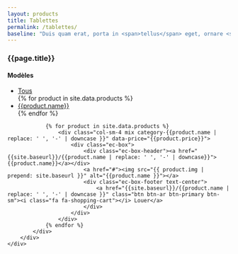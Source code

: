 ```yaml
---
layout: products
title: Tablettes
permalink: /tablettes/
baseline: "Duis quam erat, porta in <span>tellus</span> eget, ornare <span>hendrerit</span> nulla.<br>Quisque <span>pretium</span> enim quis justo <span>vehicula</span> congue."
---
```


<div class="container">
    <div class="row">
        <div class="col-md-3 hidden-sm hidden-xs">
          <div class="ec-filters-menu">
            <h3 class="section-title no-margin-top">{{page.title}}</h3>
            <h4>Modèles</h4>
            <ul>
                <li><a href="javascript:void(0);" class="filter" data-filter="all">Tous</a></li>
                {% for product in site.data.products %}
                    <li><a href="javascript:void(0);" class="filter" data-filter=".category-{{product.name | replace: ' ', '-' | downcase }}">{{product.name}}</a></li>
                {% endfor %}
            </ul>
          </div>
        </div>
        <div class="col-md-9">
            <div class="row" id="Container">

                {% for product in site.data.products %}
                    <div class="col-sm-4 mix category-{{product.name | replace: ' ', '-' | downcase }}" data-price="{{product.price}}">
                        <div class="ec-box">
                            <div class="ec-box-header"><a href="{{site.baseurl}}/{{product.name | replace: ' ', '-' | downcase}}">{{product.name}}</a></div>
                            <a href="#"><img src="{{ product.img | prepend: site.baseurl }}" alt="{{product.name }}"></a>
                            <div class="ec-box-footer text-center">
                                <a href="{{site.baseurl}}/{{product.name | replace: ' ', '-' | downcase }}" class="btn btn-ar btn-primary btn-sm"><i class="fa fa-shopping-cart"></i> Louer</a>
                            </div>
                        </div>
                    </div>
                {% endfor %}
            </div>
        </div>
    </div>
</div> <!-- container -->